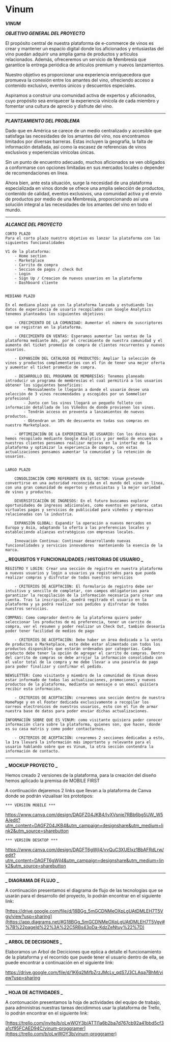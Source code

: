 # Vinum

**_VINUM_**

**_OBJETIVO GENERAL DEL PROYECTO_**

El propósito central de nuestra plataforma de e-commerce de vinos es crear y mantener un espacio digital donde los aficionados y entusiastas del vino puedan adquirir una amplia gama de productos y artículos relacionados. Además, ofreceremos un servicio de Membresía que garantice la entrega periódica de artículos premium y nuevos lanzamientos.

Nuestro objetivo es proporcionar una experiencia enriquecedora que promueva la conexión entre los amantes del vino, ofreciendo acceso a contenido exclusivo, eventos únicos y descuentos especiales.

Aspiramos a construir una comunidad activa de expertos y aficionados, cuyo propósito sea enriquecer la experiencia vinícola de cada miembro y fomentar una cultura de aprecio y disfrute del vino.

---

**_PLANTEAMIENTO DEL PROBLEMA_**

Dado que en América se carece de un medio centralizado y accesible que satisfaga las necesidades de los amantes del vino, nos encontramos limitados por diversas barreras. Estas incluyen la geografía, la falta de información detallada, así como la escasez de referencias de vinos exclusivos y experiencias vinícolas únicas.

Sin un punto de encuentro adecuado, muchos aficionados se ven obligados a conformarse con opciones limitadas en sus mercados locales o depender de recomendaciones en línea.

Ahora bien, ante esta situación, surge la necesidad de una plataforma especializada en vinos donde se ofrece una amplia selección de productos, contenido de calidad, eventos exclusivos, una comunidad activa y el envío de productos por medio de una Membresía, proporcionando así una solución integral a las necesidades de los amantes del vino en todo el mundo.

---

**_ALCANCE DEL PROYECTO_**

    CORTO PLAZO
    Para el corto plazo nuestro objetivo es lanzar la plataforma con las siguientes funcionalidades

    V1 de la plataforma:
        - Home section
        - Marketplace
        - Carrito de compra
        - Seccion de pagos / check Out
        - Login
        - Sign Up / Creacion de nuevos usuarios en la plataforma
        - Dashboard cliente


    MEDIANO PLAZO

    En el mediano plazo ya con la plataforma lanzada y estudiando los datos de experiencia de usuario recopilados con Google Analytics tenemos planteados los siguientes objetivos:

        - CRECIMIENTO DE LA COMUNIDAD: Aumentar el número de suscriptores que se registran en la plataforma.

        - CRECIMIENTO EN VENTAS: Esperamos aumentar las ventas de la plataforma mediante Ads, por el crecimiento de nuestra comunidad y el aumento del ticket promedio de compra de clientes recurrentes y nuevos usuarios.

        - EXPANSIÓN DEL CATALOGO DE PRODUCTOS: Ampliar la selección de vinos y productos complementarios con el fin de tener una mejor oferta y aumentar el ticket promedio de compra.

        - DESARROLLO DEL PROGRAMA DE MEMBRESÍAS: Tenemos planeado introducir un programa de membresías el cual permitirá a los usuarios obtener los siguientes beneficios:
            - Mensualmente le llegarán a donde el usuario desee una selección de 3 vinos recomendados y escogidos por un Sommelier profesional
            - Junto con los vinos llegará un pequeño folleto con información detallada de los Viñedos de donde provienen los vinos.
            - Tendrán acceso en preventa a lanzamientos de nuevos productos.
            - Obtendran un 10% de descuento en todas sus compras en nuestro Marketplace.

        - OPTIMIZACIÓN DE LA EXPERIENCIA DE USUARIO: Con los datos que hemos recopilado mediante Google Analytics y por medio de encuentas a nuestros clientes pensamos realizar mejoras en la interfaz de la plataforma y optimizar la experiencia de compra, con estas actualizaciones pensamos aumentar la comunidad y la retención de usuarios.


    LARGO PLAZO

        CONSOLIDACIÓN COMO REFERENTE EN EL SECTOR: Vinum pretende convertirse en una autoridad reconocida en el mundo del vino en línea, con una gran comunidad de expertos y entusiastas y la mejor variedad de vinos y productos.

        DIVERSIFICACIÓN DE INGRESOS: En el futuro buscamos explorar oportunidades de ingresos adicionales, como eventos en persona, catas virtuales pagas y servicios de publicidad para viñedos y empresas relacionadas con la industria.

        EXPANSIÓN GLOBAL: Expandir la operación a nuevos mercados en Europa y Asia, adaptando la oferta a las preferencias locales y estableciendo alianzas estratégicas con empresas locales.

        Innovación Continua: Continuar desarrollando nuevas funcionalidades y servicios innovadores  manteniendo la esencia de la marca.

**_ REQUISITOS Y FUNCIONALIDADES / HISTORIAS DE USUARIO _**

    REGISTRO Y LOGIN: Crear una sección de registro en nuestra plataforma a nuevos usuarios y login a usuarios ya registrados para que pueda realizar compras y disfrutar de todos nuestros servicios

        - CRITERIOS DE ACEPTACIÓN: El formulario de registro debe ser intuitivo y sencillo de completar, con campos obligatorios para garantizar la recopilación de la información necesaria para crear una cuenta. Tras la inscripción, quedrá regitrado el usuario en la plataforma y ya podrá realizar sus pedidos y disfrutar de todos nuestros servicios.

    COMPRAS: Como comprador dentro de la plataforma quiero poder seleccionar los productos de mi preferencia, tener un carrito de compra, ver el resumen y poder realizar un Check Out, también desearía poder tener facilidad de medios de pago

        - CRITERIOS DE ACEPTACIÓN: Debe haber un área dedicada a la venta de productos o Marketplace, este debe estar alimentado con todos los productos disponibles que estarán ordenados por categorías. Cada producto debe tener la opción de agregar el carrito de compras. Dentro del carrito de compras se debe arrojar la información consolidada con el valor total de la compra y me debe llevar a una pasarela de pago para poder finalizar y confirmar el pedido.

    NEWSLETTER: Como visitante y miembro de la comunidad de Vinum deseo estar informado de todas las actualizaciones, promociones y nuevos productos de la plataforma, mediante un mensaje o un email quisiera recibir esta información.

        - CRITERIOS DE ACEPTACIÓN: crearemos una sección dentro de nuestra HomePage y en el Footer dedicada exclusivamente a recopilar los correos electronicos de nuestros usuarios, esto con el fin de armar nuestra base de datos para poder enviar dichas actualizaciones.

    INFORMACIÓN SOBRE QUE ES VINUM: como visitante quisiera poder conocer información clara sobre la plataforma, quienes son, que hacen, donde es su casa matris y como poder contactarnos.

        - CRITERIOS DE ACEPTACIÓN: crearemos 2 secciones dedicadas a esto, la 1ra llevará la información más importante y relevante para el usuario hablando sobre que es Vinum, la otra sección contendra la información de contacto.

---

**_ MOCKUP PROYECTO _**

Hemos creado 2 versiones de la plataforma, para la creación del diseño hemos aplicado la premisa de MOBILE FIRST

A continuación dejaremos 2 links que llevan a la plataforma de Canva donde se podrán vizualisar los prototipos:

    *** VERSIÓN MOBILE ***

https://www.canva.com/design/DAGFZ04JKB4/IvXVsnje7RBb6bg5UW_W5A/edit?utm_content=DAGFZ04JKB4&utm_campaign=designshare&utm_medium=link2&utm_source=sharebutton

    *** VERSIÓN DESKTOP ***

https://www.canva.com/design/DAGFT6gWjl4/vvQuC3XUElxz1BbAFRdLrw/edit?utm_content=DAGFT6gWjl4&utm_campaign=designshare&utm_medium=link2&utm_source=sharebutton

---

**_ DIAGRAMA DE FLUJO _**

A continuación presentamos el diagrama de flujo de las tecnologias que se usarán para el desarrollo del proyecto, lo podrán encontrar en el siguiente link:

[https://drive.google.com/file/d/18BGg_5mGCDNMeOXpLgUAtDMLEH7T5Vgy/view?usp=sharing](https://app.diagrams.net/#G18BGg_5mGCDNMeOXpLgUAtDMLEH7T5Vgy#%7B%22pageId%22%3A%22C5RBs43oDa-KdzZeNtuy%22%7D)

---

**_ ARBOL DE DECISIONES _**

Elaboramos un Arbol de Deciciones que eplica a detalle el funcionamiento de la plataforma y el recorrido que puede tener el usuario dentro de ella, se puede encontrar a continuación en el siguiente link:

https://drive.google.com/file/d/1K6q2MifbZrzJMcLy_qdS7J3CLAqa7BhM/view?usp=sharing

---

**_ HOJA DE ACTIVIDADES _**

A contonuación presentamos la hoja de actividades del equipo de trabajo, para administras nuestras tareas decidimmos usar la plataforma de Trello, lo podrán encontrar en el siguiente link:

[https://trello.com/invite/b/oLwWOY3b/ATTI1a6b2ba7d767cb92a41bbd5cf3a1cf95FCAED94C/vinum-proggramer](https://trello.com/b/oLwWOY3b/vinum-proggramer)

